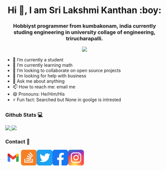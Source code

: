 <!--
**srilakshmikanthanp/srilakshmikanthanp** is a ✨ _special_ ✨ repository because its `README.md` (this file) appears on your GitHub profile.

Here are some ideas to get you started:

- 🔭 I’m currently working on ...
- 🌱 I’m currently learning ...
- 👯 I’m looking to collaborate on ...
- 🤔 I’m looking for help with ...
- 💬 Ask me about ...
- 📫 How to reach me: ...
- 😄 Pronouns: ...
- ⚡ Fun fact: ...
-->

<h1 align="center"> Hi 👋, I am Sri Lakshmi Kanthan :boy: </h1>
<h3 align="center"> Hobbiyst programmer from kumbakonam, india currently studing engineering in university collage of engineering, trirucharapalli. </h3>
<p align="center"> 
  <img src="https://komarev.com/ghpvc/?username=srilakshmikanthanp&style=flat-square&color=brightgreen">
</p>

- 🔭 I’m currently a student
- 🌱 I’m currently learning math
- 👯 I’m looking to collaborate on open source projects
- 🤔 I’m looking for help with business
- 💬 Ask me about anything
- 📫 How to reach me: email me
- 😄 Pronouns: He/Him/His
- ⚡ Fun fact: Searched but None in goolge is intrested

### Github Stats 💻

<a align="center"><a href="https://github.com/anuraghazra/github-readme-stats">
  <img height="150" src="https://github-readme-stats.vercel.app/api?username=srilakshmikanthanp&theme=onedark"/>
  <img height="150" src="https://github-readme-stats.vercel.app/api/top-langs/?username=srilakshmikanthanp&theme=onedark&layout=compact"/>
</a></p>

### Contact 📱

<a href="mailto:srilakshmikanthanp@gmail.com"><img src="image/gmail.svg" width="50" Height="50"></a><a href = "https://stackoverflow.com/users/12473258/srilakshmikanthanp?tab=profile"><img src = "image/stack.svg" width="50" Height="50"><a href = "https://twitter.com/srilaxmikanthan"><img src = "image/twitter.png" width="50" Height="50"><a href = "https://www.facebook.com/sri.l.kanthan.1/"><img src = "image/facebook.svg" width="50" Height="50"><a href = "https://www.instagram.com/srilakshmikanthanp/"><img src = "image/insta.svg" width="50" Height="50">
